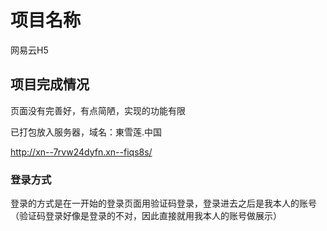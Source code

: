 # 项目名称

网易云H5

## 项目完成情况

页面没有完善好，有点简陋，实现的功能有限

已打包放入服务器，域名：東雪莲.中国

http://xn--7rvw24dyfn.xn--fiqs8s/

### 登录方式

登录的方式是在一开始的登录页面用验证码登录，登录进去之后是我本人的账号（验证码登录好像是登录的不对，因此直接就用我本人的账号做展示）
